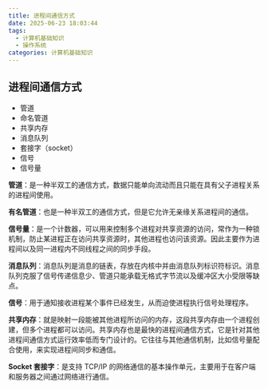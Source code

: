 ```yaml
---
title: 进程间通信方式
date: 2025-06-23 18:03:44
tags:
  - 计算机基础知识
  - 操作系统
categories: 计算机基础知识
---
```


## 进程间通信方式

- 管道
- 命名管道
- 共享内存
- 消息队列
- 套接字（socket）
- 信号
- 信号量

**管道**：是一种半双工的通信方式，数据只能单向流动而且只能在具有父子进程关系的进程间使用。

**有名管道**：也是一种半双工的通信方式，但是它允许无亲缘关系进程间的通信。

**信号量**：是一个计数器，可以用来控制多个进程对共享资源的访问，常作为一种锁机制，防止某进程正在访问共享资源时，其他进程也访问该资源。因此主要作为进程间以及同一进程内不同线程之间的同步手段。

**消息队列**：消息队列是消息的链表，存放在内核中并由消息队列标识符标识。消息队列克服了信号传递信息少、管道只能承载无格式字节流以及缓冲区大小受限等缺点。

**信号**：用于通知接收进程某个事件已经发生，从而迫使进程执行信号处理程序。

**共享内存**：就是映射一段能被其他进程所访问的内存，这段共享内存由一个进程创建，但多个进程都可以访问。共享内存也是最快的进程间通信方式，它是针对其他进程间通信方式运行效率低而专门设计的。它往往与其他通信机制，比如信号量配合使用，来实现进程间同步和通信。

**Socket 套接字**：是支持 TCP/IP 的网络通信的基本操作单元，主要用于在客户端和服务器之间通过网络进行通信。
